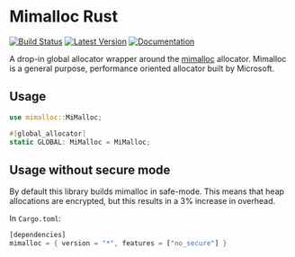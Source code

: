 # Mimalloc Rust
[![Build Status](https://travis-ci.org/purpleprotocol/mimalloc_rust.svg?branch=master)](https://travis-ci.org/purpleprotocol/mimalloc_rust) [![Latest Version]][crates.io] [![Documentation]][docs.rs]

A drop-in global allocator wrapper around the [mimalloc](https://github.com/microsoft/mimalloc) allocator.
Mimalloc is a general purpose, performance oriented allocator built by Microsoft.

## Usage
```rust
use mimalloc::MiMalloc;

#[global_allocator]
static GLOBAL: MiMalloc = MiMalloc;
```

## Usage without secure mode
By default this library builds mimalloc in safe-mode. This means that
heap allocations are encrypted, but this results in a 3% increase in overhead.

In `Cargo.toml`:
```rust
[dependencies]
mimalloc = { version = "*", features = ["no_secure"] }
```

[crates.io]: https://crates.io/crates/mimalloc
[Latest Version]: https://img.shields.io/crates/v/mimalloc.svg
[Documentation]: https://docs.rs/mimalloc/badge.svg
[docs.rs]: https://docs.rs/mimalloc